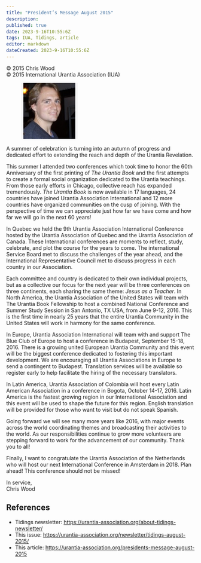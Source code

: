 ```yaml
---
title: "President’s Message August 2015"
description: 
published: true
date: 2023-9-16T10:55:6Z
tags: IUA, Tidings, article
editor: markdown
dateCreated: 2023-9-16T10:55:6Z
---
```


<p class="v-card v-sheet theme--light gray lighten-3 px-2">© 2015 Chris Wood<br>© 2015 International Urantia Association (IUA)</p>

<figure id="Figure_1" class="image urantiapedia image-style-align-left">
<img src="../../../image/article/IUA_Tidings/Chris-Wood-framed-150x150.jpg">
</figure>

A summer of celebration is turning into an autumn of progress and dedicated effort to extending the reach and depth of the Urantia Revelation.

This summer I attended two conferences which took time to honor the 60th Anniversary of the first printing of _The Urantia Book_ and the first attempts to create a formal social organization dedicated to the Urantia teachings. From those early efforts in Chicago, collective reach has expanded tremendously. _The Urantia Book_ is now available in 17 languages, 24 countries have joined Urantia Association International and 12 more countries have organized communities on the cusp of joining. With the perspective of time we can appreciate just how far we have come and how far we will go in the next 60 years!

In Quebec we held the 9th Urantia Association International Conference hosted by the Urantia Association of Quebec and the Urantia Association of Canada. These International conferences are moments to reflect, study, celebrate, and plot the course for the years to come. The international Service Board met to discuss the challenges of the year ahead, and the International Representative Council met to discuss progress in each country in our Association.

Each committee and country is dedicated to their own individual projects, but as a collective our focus for the next year will be three conferences on three continents, each sharing the same theme: _Jesus as a Teacher_. In North America, the Urantia Association of the United States will team with The Urantia Book Fellowship to host a combined National Conference and Summer Study Session in San Antonio, TX USA, from June 9-12, 2016. This is the first time in nearly 25 years that the entire Urantia Community in the United States will work in harmony for the same conference.

In Europe, Urantia Association International will team with and support The Blue Club of Europe to host a conference in Budapest, September 15-18, 2016. There is a growing united European Urantia Community and this event will be the biggest conference dedicated to fostering this important development. We are encouraging all Urantia Associations in Europe to send a contingent to Budapest. Translation services will be available so register early to help facilitate the hiring of the necessary translators.

In Latin America, Urantia Association of Colombia will host every Latin American Association in a conference in Bogota, October 14-17, 2016. Latin America is the fastest growing region in our International Association and this event will be used to shape the future for this region. English translation will be provided for those who want to visit but do not speak Spanish.

Going forward we will see many more years like 2016, with major events across the world coordinating themes and broadcasting their activities to the world. As our responsibilities continue to grow more volunteers are stepping forward to work for the advancement of our community. Thank you to all!

Finally, I want to congratulate the Urantia Association of the Netherlands who will host our next International Conference in Amsterdam in 2018. Plan ahead! This conference should not be missed!

In service,  
Chris Wood

## References

- Tidings newsletter: https://urantia-association.org/about-tidings-newsletter/
- This issue: https://urantia-association.org/newsletter/tidings-august-2015/
- This article: https://urantia-association.org/presidents-message-august-2015